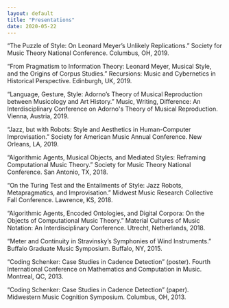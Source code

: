 ```yaml
---
layout: default
title: "Presentations"
date: 2020-05-22
---
```


“The Puzzle of Style: On Leonard Meyer’s Unlikely Replications.” Society for Music Theory National Conference. Columbus, OH, 2019.

“From Pragmatism to Information Theory: Leonard Meyer, Musical Style, and the Origins of Corpus Studies.” Recursions: Music and Cybernetics in Historical Perspective. Edinburgh, UK, 2019.

“Language, Gesture, Style: Adorno’s Theory of Musical Reproduction between Musicology and Art History.” Music, Writing, Difference: An Interdisciplinary Conference on Adorno's Theory of Musical Reproduction. Vienna, Austria, 2019.

“Jazz, but with Robots: Style and Aesthetics in Human-Computer Improvisation.” Society for American Music Annual Conference. New Orleans, LA, 2019.

“Algorithmic Agents, Musical Objects, and Mediated Styles: Reframing Computational Music Theory.” Society for Music Theory National Conference. San Antonio, TX, 2018.

 “On the Turing Test and the Entailments of Style: Jazz Robots, Metapragmatics, and Improvisation.” Midwest Music Research Collective Fall Conference. Lawrence, KS, 2018.

 “Algorithmic Agents, Encoded Ontologies, and Digital Corpora: On the Objects of Computational Music Theory.” Material Cultures of Music Notation: An Interdisciplinary Conference. Utrecht, Netherlands, 2018.

“Meter and Continuity in Stravinsky’s Symphonies of Wind Instruments.” Buffalo Graduate Music Symposium. Buffalo, NY, 2015.

“Coding Schenker: Case Studies in Cadence Detection” (poster). Fourth International Conference on Mathematics and Computation in Music. Montreal, QC, 2013.

“Coding Schenker: Case Studies in Cadence Detection” (paper). Midwestern Music Cognition Symposium. Columbus, OH, 2013.
